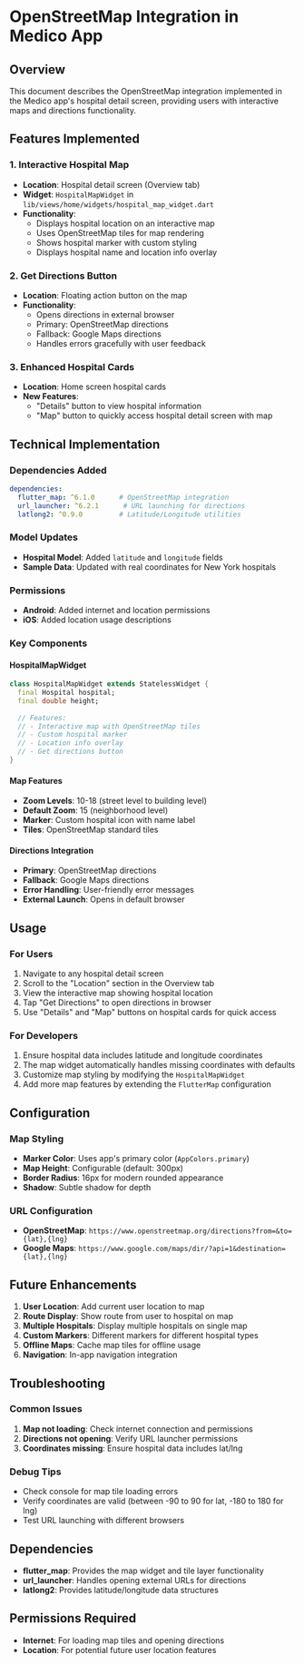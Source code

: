# OpenStreetMap Integration in Medico App

## Overview
This document describes the OpenStreetMap integration implemented in the Medico app's hospital detail screen, providing users with interactive maps and directions functionality.

## Features Implemented

### 1. Interactive Hospital Map
- **Location**: Hospital detail screen (Overview tab)
- **Widget**: `HospitalMapWidget` in `lib/views/home/widgets/hospital_map_widget.dart`
- **Functionality**: 
  - Displays hospital location on an interactive map
  - Uses OpenStreetMap tiles for map rendering
  - Shows hospital marker with custom styling
  - Displays hospital name and location info overlay

### 2. Get Directions Button
- **Location**: Floating action button on the map
- **Functionality**:
  - Opens directions in external browser
  - Primary: OpenStreetMap directions
  - Fallback: Google Maps directions
  - Handles errors gracefully with user feedback

### 3. Enhanced Hospital Cards
- **Location**: Home screen hospital cards
- **New Features**:
  - "Details" button to view hospital information
  - "Map" button to quickly access hospital detail screen with map

## Technical Implementation

### Dependencies Added
```yaml
dependencies:
  flutter_map: ^6.1.0      # OpenStreetMap integration
  url_launcher: ^6.2.1      # URL launching for directions
  latlong2: ^0.9.0         # Latitude/Longitude utilities
```

### Model Updates
- **Hospital Model**: Added `latitude` and `longitude` fields
- **Sample Data**: Updated with real coordinates for New York hospitals

### Permissions
- **Android**: Added internet and location permissions
- **iOS**: Added location usage descriptions

### Key Components

#### HospitalMapWidget
```dart
class HospitalMapWidget extends StatelessWidget {
  final Hospital hospital;
  final double height;
  
  // Features:
  // - Interactive map with OpenStreetMap tiles
  // - Custom hospital marker
  // - Location info overlay
  // - Get directions button
}
```

#### Map Features
- **Zoom Levels**: 10-18 (street level to building level)
- **Default Zoom**: 15 (neighborhood level)
- **Marker**: Custom hospital icon with name label
- **Tiles**: OpenStreetMap standard tiles

#### Directions Integration
- **Primary**: OpenStreetMap directions
- **Fallback**: Google Maps directions
- **Error Handling**: User-friendly error messages
- **External Launch**: Opens in default browser

## Usage

### For Users
1. Navigate to any hospital detail screen
2. Scroll to the "Location" section in the Overview tab
3. View the interactive map showing hospital location
4. Tap "Get Directions" to open directions in browser
5. Use "Details" and "Map" buttons on hospital cards for quick access

### For Developers
1. Ensure hospital data includes latitude and longitude coordinates
2. The map widget automatically handles missing coordinates with defaults
3. Customize map styling by modifying the `HospitalMapWidget`
4. Add more map features by extending the `FlutterMap` configuration

## Configuration

### Map Styling
- **Marker Color**: Uses app's primary color (`AppColors.primary`)
- **Map Height**: Configurable (default: 300px)
- **Border Radius**: 16px for modern rounded appearance
- **Shadow**: Subtle shadow for depth

### URL Configuration
- **OpenStreetMap**: `https://www.openstreetmap.org/directions?from=&to={lat},{lng}`
- **Google Maps**: `https://www.google.com/maps/dir/?api=1&destination={lat},{lng}`

## Future Enhancements
1. **User Location**: Add current user location to map
2. **Route Display**: Show route from user to hospital on map
3. **Multiple Hospitals**: Display multiple hospitals on single map
4. **Custom Markers**: Different markers for different hospital types
5. **Offline Maps**: Cache map tiles for offline usage
6. **Navigation**: In-app navigation integration

## Troubleshooting

### Common Issues
1. **Map not loading**: Check internet connection and permissions
2. **Directions not opening**: Verify URL launcher permissions
3. **Coordinates missing**: Ensure hospital data includes lat/lng

### Debug Tips
- Check console for map tile loading errors
- Verify coordinates are valid (between -90 to 90 for lat, -180 to 180 for lng)
- Test URL launching with different browsers

## Dependencies
- **flutter_map**: Provides the map widget and tile layer functionality
- **url_launcher**: Handles opening external URLs for directions
- **latlong2**: Provides latitude/longitude data structures

## Permissions Required
- **Internet**: For loading map tiles and opening directions
- **Location**: For potential future user location features 